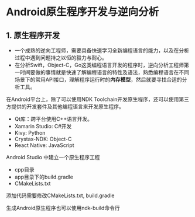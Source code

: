 # Android原生程序开发与逆向分析

## 1. 原生程序开发

* 一个成熟的逆向工程师，需要具备快速学习全新编程语言的能力，以及在分析过程中遇到问题持之以恒的毅力与耐心。
* 在分析Swift，Object-C，Go这类编程语言开发的程序时，逆向分析工程师第一时间要做的事情就是快速了解编程语言的特性及语法，熟悉编程语言在不同场景下的常用API接口，理解程序运行时的**内存模型**，然后就要寻找合适的分析工具。



在Android平台上，除了可以使用NDK Toolchain开发原生程序，还可以使用第三方提供的开发套件及其他编程语言来开发原生程序。

* Qt库：跨平台使用C++语言开发。
* Xamarin Studio: C#开发
* Kivy: Python
* Crystax-NDK: Object-C
* React Native: JavaScript

Android Studio 中建立一个原生程序工程

* cpp目录
* app目录下的build.gradle
* CMakeLists.txt

添加代码需要修改CMakeLists.txt, build.gradle

生成Android原生程序也可以使用ndk-build命令行